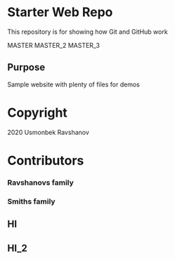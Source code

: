 # Starter Web Repo

This repository is for showing how Git and GitHub work

MASTER
MASTER_2
MASTER_3
## Purpose

Sample website with plenty of files for demos

# Copyright

2020 Usmonbek Ravshanov

# Contributors
### Ravshanovs family
### Smiths family


## HI
## HI_2